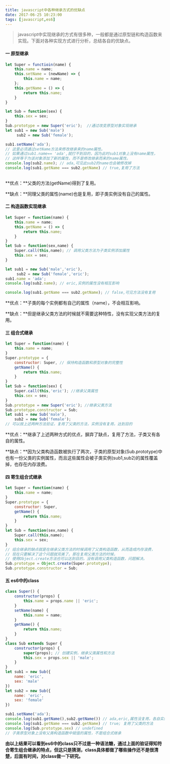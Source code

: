 ```yaml
---
title: javascript中各种继承方式的优缺点
date: 2017-06-25 10:23:00
tags: [javascript,es6]
---
```


>javascript中实现继承的方式有很多种，一般都是通过原型链和构造函数来实现。下面对各种实现方式进行分析，总结各自的优缺点。

#### 一 原型继承

```js
let Super = functioin(name) {
	this.name = name;
	this.setName = (newName) => {
		this.name = name;
	};
	this.getName = () => {
		return this.name;
	}
}

let Sub = function(sex) {
	this.sex = sex;
}
Sub.prototype = new Super('eric');  //通过改变原型对象实现继承
let sub1 = new Sub('male')
	 sub2 = new Sub('female');

sub1.setName('ada');
// 这里必须通过setName方法来修改继承来的name属性。
// 如果通过sub1.name== 'ada',就打不到目的，因为此时sub1对象上没有name属性，
// 这样等于为该对象添加了新的属性，而不是修改继承而来的name属性。
console.log(sub2.name); // ada,可见此sub2的name也会被修改掉
console.log(sub1.getName === sub2.getName) // true,复用了方法
	 
```
**优点：**父类的方法(getName)得到了复用。

**缺点：**同理父类的属性(name)也是复用，即子类实例没有自己的属性。

#### 二 构造函数实现继承
<!-- more -->
```js
let Super = function(name) {
	this.name = name;
	this.getName = () => {
		return this.name;
	}
}
let Sub = function(sex,name) {
	Super.call(this,name); // 调用父类方法为子类实例添加属性
	this.sex = sex;
}

let sub1 = new Sub('male','eric'),
	 sub2 = new Sub('female','eric');
sub1.name = 'ada';
console.log(sub2.name); // eric,实例的属性没有相互影响

console.log(sub1.getName === sub2.getName); // false,可见方法没有复用

```
**优点：**子类的每个实例都有自己的属性（name），不会相互影响。

**缺点：**但是继承父类方法的时候就不需要这种特性，没有实现父类方法的复用。

#### 三 组合式继承

```js
let Super = function(name) {
	this.name = name;
}
Super.prototype = {
	constructor: Super, // 保持构造函数和原型对象的完整性
	getName() {
		return this.name;
	}
}
let Sub = function(sex) {
	Super.call(this,'eric'); //继承父类属性
	this.sex = sex;
}
Sub.prototype = new Super('eric'); //继承父类方法
Sub.prototype.constructor = Sub;
let sub1 = new Sub('male'),
    sub2 = new Sub('female');
// 可以按上述两种方法验证，复用了父类的方法，实例没有复用，达到目的
```
**优点：**继承了上述两种方式的优点，摒弃了缺点，复用了方法，子类又有各自的属性。

**缺点：**因为父类构造函数被执行了两次，子类的原型对象(Sub.prototype)中也有一份父类的实例属性，而且这些属性会被子类实例(sub1,sub2)的属性覆盖掉，也存在内存浪费。

#### 四 寄生组合式继承

```js
let Super = function(name) {
	this.name = name;
}
Super.prototype = {
	constructor: Super,
	getName() {
		return this.name;
	}
}
let Sub = function(sex,name) {
	Super.call(this,name);
	this.sex = sex;
}
// 组合继承的缺点就是在继承父类方法的时候调用了父类构造函数，从而造成内存浪费，
// 现在只要解决了这个问题就完美了。那在复用父类方法的时候，
// 使用Object.create方法也可以达到目的，没有调用父类构造函数，问题解决。
Sub.prototype = Object.create(Super.prototype);
Sub.prototype.constructor = Sub;
```

#### 五 es6中的class

```js
class Super() {
	constructor(props) {
		this.name = props.name || 'eric';
	}
	setName(name) {
		this.name = name;
	}
	getName() {
		return this.name;
	}
}
class Sub extends Super {
	constructor(props) {
		super(props); // 创建实例，继承父类属性和方法
		this.sex = props.sex || 'male';
	}
}
let sub1 = new Sub({
	name: 'eric',
	sex: 'male'
})
let sub2 = new Sub({
	name: 'eric',
	sex: 'female'
})

sub1.setName('ada');
console.log(sub1.getName(),sub2.getName()) // ada,eric,属性没复用，各自实例都有自己的属性。
console.log(sub1.getName === sub2.getName) // true; 复用了父类的方法
console.log(Sub.prototype.sex) // undefined
// 子类原型对象上没有父类构造函数中赋值的属性，不是组合式继承
```
**由以上结果可以看到es6中的class只不过是一种语法糖，通过上面的验证得知符合寄生组合继承的特点，但这只是猜测，class具体都做了哪些操作还不是很清楚，后面有时间，对class做一下研究。**